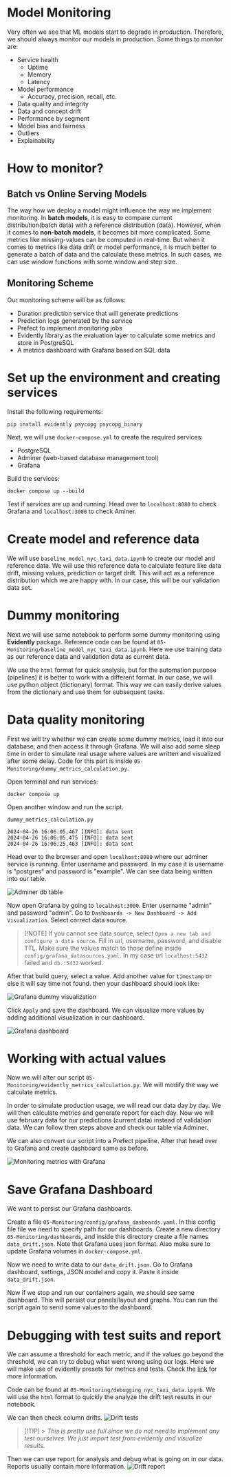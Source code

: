 # Model Monitoring

Very often we see that ML models start to degrade in production. Therefore, we should always monitor our models in production. Some things to monitor are:

- Service health
  - Uptime
  - Memory
  - Latency
- Model performance
  - Accuracy, precision, recall, etc.
- Data quality and integrity
- Data and concept drift
- Performance by segment
- Model bias and fairness
- Outliers
- Explainability

# How to monitor?

## Batch vs Online Serving Models

The way how we deploy a model might influence the way we implement monitoring. In **batch models**, it is easy to compare current distribution(batch data) with a reference distribution (data).
However, when it comes to **non-batch models**, it becomes bit more complicated. Some metrics like missing-values can be computed in real-time. But when it comes to metrics like data drift or model performance, it is much better to generate a batch of data and the calculate these metrics. In such cases, we can use window functions with some window and step size.

## Monitoring Scheme

Our monitoring scheme will be as follows:

- Duration prediction service that will generate predictions
- Prediction logs generated by the service
- Prefect to implement monitoring jobs
- Evidently library as the evaluation layer to calculate some metrics and store in PostgreSQL
- A metrics dashboard with Grafana based on SQL data

# Set up the environment and creating services

Install the following requirements:

```
pip install evidently psycopg psycopg_binary
```

Next, we will use `docker-compose.yml` to create the required services:

- PostgreSQL
- Adminer (web-based database management tool)
- Grafana

Build the services:

```
docker compose up --build
```

Test if services are up and running. Head over to `localhost:8080` to check Grafana and `localhost:3000` to check Aminer.

# Create model and reference data

We will use `baseline_model_nyc_taxi_data.ipynb` to create our model and reference data. We will use this reference data to calculate feature like data drift, missing values, prediction or target drift. This will act as a reference distribution which we are happy with. In our case, this will be our validation data set.

# Dummy monitoring

Next we will use same notebook to perform some dummy monitoring using **Evidently** package. Reference code can be found at `05-Monitoring/baseline_model_nyc_taxi_data.ipynb`. Here we use training data as our reference data and validation data as current data.

We use the `html` format for quick analysis, but for the automation purpose (pipelines) it is better to work with a different format. In our case, we will use python object (dictionary) format. This way we can easily derive values from the dictionary and use them for subsequent tasks.

# Data quality monitoring

First we will try whether we can create some dummy metrics, load it into our database, and then access it through Grafana. We will also add some sleep time in order to simulate real usage where values are written and visualized after some delay. Code for this part is inside `05-Monitoring/dummy_metrics_calculation.py`.

Open terminal and run services:

```
docker compose up
```

Open another window and run the script.

```
dummy_metrics_calculation.py

2024-04-26 16:06:05,467 [INFO]: data sent
2024-04-26 16:06:05,475 [INFO]: data sent
2024-04-26 16:06:25,463 [INFO]: data sent
```

Head over to the browser and open `localhost:8080` where our adminer service is running. Enter username and password. In my case it is username is "postgres" and password is "example". We can see data being written into our table.

![Adminer db table](../assets/monitoring_adminer_table.png)

Now open Grafana by going to `localhost:3000`. Enter username "admin" and password "admin". Go to `Dashboards -> New Dashboard -> Add Visualization`. Select correct data source.

> \[!NOTE\]
> If you cannot see data source, select `Open a new tab and configure a data source`. Fill in url, username, password, and disable TTL. Make sure the values match to those define inside `config/grafana_datasources.yaml`. In my case url `localhost:5432` failed and `db.:5432` worked.

After that build query, select a value. Add another value for `timestamp` or else it will say time not found. then your dashboard should look like:

![Grafana dummy visualization](../assets/monitoring_grafana_dummy.png)

Click `Apply` and save the dashboard. We can visualize more values by adding additional visualization in our dashboard.

![Grafana dashboard](../assets/monitoring_grafana_dummy_2.png)

# Working with actual values

Now we will alter our script `05-Monitoring/evidently_metrics_calculation.py`. We will modify the way we calculate metrics.

In order to simulate production usage, we will read our data day by day. We will then calculate metrics and generate report for each day. Now we will use february data for our predictions (current data) instead of validation data. We can follow then steps above and check our table via Adminer.

We can also convert our script into a Prefect pipeline. After that head over to Grafana and create dashboard same as before.

![Monitoring metrics with Grafana](../assets/monitoring_grafana_metrics.png)

# Save Grafana Dashboard

We want to persist our Grafana dashboards.

Create a file `05-Monitoring/config/grafana_dasboards.yaml`. In this config file file we need to specify path for our dashboards. Create a new directory `05-Monitoring/dashboards`, and inside this directory create a file names `data_drift.json`. Note that Grafana uses json format. Also make sure to update Grafana volumes in `docker-compose.yml`.

Now we need to write data to our `data_drift.json`. Go to Grafana dashboard, settings, JSON model and copy it. Paste it inside `data_drift.json`.

Now if we stop and run our containers again, we should see same dashboard. This will persist our panels/layout and graphs. You can run the script again to send some values to the dashboard.

# Debugging with test suits and report

We can assume a threshold for each metric, and if the values go beyond the threshold, we can try to debug what went wrong using our logs. Here we will make use of evidently presets for metrics and tests. Check the [link](https://docs.evidentlyai.com/presets/all-presets) for more information.

Code can be found at `05-Monitoring/debugging_nyc_taxi_data.ipynb`. We will use the `html` format to quickly the analyze the drift test results in our notebook.

We can then check column drifts.
![Drift tests](../assets/monitoring_drift_test.png)

> \[!TIP\] > _This is pretty use full since we do not need to implement any test ourselves. We just import test from evidently and visualize results._

Then we can use report for analysis and debug what is going on in our data. Reports usually contain more information.
![Drift report](../assets/monitoring_drift_report.png)
